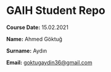 # GAIH Student Repo

**Course Date:** 15.02.2021  

**Name:** Ahmed Göktuğ 

**Surname:** Aydın

**Email:** goktugaydin36@gmail.com

